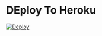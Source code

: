 # DEploy To Heroku
[![Deploy](https://www.herokucdn.com/deploy/button.svg)](https://heroku.com/deploy?template=https://github.com/JoseCarlos0119/prueba)

